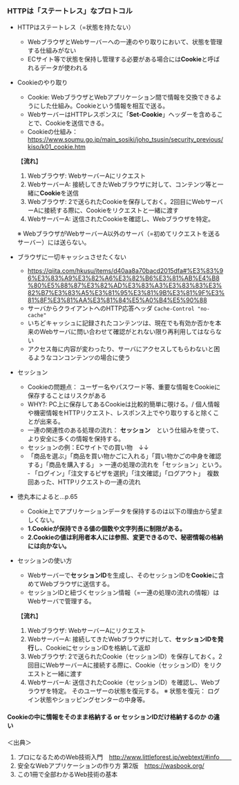 ### HTTPは「ステートレス」なプロトコル
- HTTPはステートレス（=状態を持たない）
  - WebブラウザとWebサーバーへの一連のやり取りにおいて、状態を管理する仕組みがない
  - ECサイト等で状態を保持し管理する必要がある場合には**Cookie**と呼ばれるデータが使われる

- Cookieのやり取り
  - Cookie: WebブラウザとWebアプリケーション間で情報を交換できるようにした仕組み。Cookieという情報を相互で送る。
  - WebサーバーはHTTPレスポンスに「**Set-Cookie**」ヘッダーを含めることで、Cookieを送信できる。
  - Cookieの仕組み： https://www.soumu.go.jp/main_sosiki/joho_tsusin/security_previous/kiso/k01_cookie.htm
 
  【**流れ**】
  1. Webブラウザ: WebサーバーAにリクエスト
  2. WebサーバーA: 接続してきたWebブラウザに対して、コンテンツ等と一緒に**Cookie**を送信 
  3. Webブラウザ: 2で送られたCookieを保存しておく。2回目にWebサーバーAに接続する際に、Cookieをリクエストと一緒に渡す
  4. WebサーバーA: 送信されたCookieを確認し、Webブラウザを特定。  

  ※ WebブラウザがWebサーバーA以外のサーバ（=初めてリクエストを送るサーバー）には送らない。　　
  
- ブラウザに一切キャッシュさせたくない
  - https://qiita.com/hkusu/items/d40aa8a70bacd2015dfa#%E3%83%96%E3%83%A9%E3%82%A6%E3%82%B6%E3%81%AB%E4%B8%80%E5%88%87%E3%82%AD%E3%83%A3%E3%83%83%E3%82%B7%E3%83%A5%E3%81%95%E3%81%9B%E3%81%9F%E3%81%8F%E3%81%AA%E3%81%84%E5%A0%B4%E5%90%88
  - サーバからクライアントへのHTTP応答ヘッダ ```Cache-Control "no-cache" ```
  - いちどキャッシュに記録されたコンテンツは、現在でも有効か否かを本来のWebサーバに問い合わせて確認がとれない限り再利用してはならない
  - アクセス毎に内容が変わったり、サーバにアクセスしてもらわないと困るようなコンコンテンツの場合に使う
  
 - セッション
   - Cookieの問題点： ユーザー名やパスワード等、重要な情報をCookieに保存することはリスクがある
   - WHY?: PC上に保存してあるCookieは比較的簡単に覗ける。/ 個人情報や機密情報をHTTPリクエスト、レスポンス上でやり取りすると除くことが出来る。
   - 一連の関連性のある処理の流れ： **セッション**　という仕組みを使って、より安全に多くの情報を保持する。
   - セッションの例：ECサイトでの買い物　↓↓
   - 「商品を選ぶ」「商品を買い物かごに入れる」「買い物かごの中身を確認する」「商品を購入する」 > 一連の処理の流れを「セッション」という。　
   ‐ 「ログイン」「注文するピザを選択」「注文確認」「ログアウト」　複数回あった、HTTPリクエストの一連の流れ
   
  - 徳丸本によると…p.65
    - Cookie上でアプリケーションデータを保持するのは以下の理由から望ましくない。
    - **1.Cookieが保持できる値の個数や文字列長に制限がある。**
    - **2.Cookieの値は利用者本人には参照、変更できるので、秘密情報の格納には向かない。**

 - セッションの使い方
   - Webサーバーで**セッションID**を生成し、そのセッションIDを**Cookie**に含めてWebブラウザに送信する。
   - セッションIDと紐づくセッション情報（=一連の処理の流れの情報）はWebサーバで管理する。
  
   【**流れ**】
    1. Webブラウザ: WebサーバーAにリクエスト
    2. WebサーバーA: 接続してきたWebブラウザに対して、**セッションIDを発行**し、CookieにセッションIDを格納して返却
    3. Webブラウザ: 2で送られたCookie（セッションID）を保存しておく。2回目にWebサーバーAに接続する際に、Cookie（セッションID）をリクエストと一緒に渡す
    4. WebサーバーA: 送信されたCookie（セッションID）を確認し、Webブラウザを特定。 そのユーザーの状態を復元する。
    ※ 状態を復元： ログイン状態やショッピングセンターの中身等。
    
  #### Cookieの中に情報をそのまま格納する or セッションIDだけ格納するのか の違い　　
   
   ＜出典＞
   1. プロになるためのWeb技術入門　http://www.littleforest.jp/webtext/#info　　
   2. 安全なWebアプリケーションの作り方 第2版　https://wasbook.org/
   3. この1冊で全部わかるWeb技術の基本 

